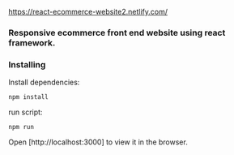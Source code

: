 
https://react-ecommerce-website2.netlify.com/


### Responsive ecommerce front end website using react framework.


### Installing

Install dependencies:

```
npm install

```


run script:

```
npm run

```


Open [http://localhost:3000] to view it in the browser.



